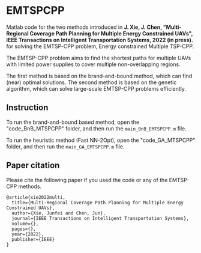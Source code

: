 # EMTSPCPP
Matlab code for the two methods introduced in **J. Xie, J. Chen, "Multi-Regional Coverage Path Planning for Multiple Energy Constrained UAVs", IEEE Transactions on Intelligent Transportation Systems, 2022 (in press).** for solving the EMTSP-CPP problem, Energy constrained Multiple TSP-CPP. 

The EMTSP-CPP problem aims to find the shortest paths for multiple UAVs with limited power supplies to cover multiple non-overlapping regions. 

The first method is based on the brand-and-bound method, which can find (near) optimal solutions. The second method is based on the genetic algorithm, which can solve large-scale EMTSP-CPP problems efficiently. 

## Instruction 
To run the brand-and-bound based method, open the "code_BnB_MTSPCPP" folder, and then run the `main_BnB_EMTSPCPP.m` file. 

To run the heuristic method (Fast NN-2Opt), open the "code_GA_MTSPCPP" folder, and then run the `main_GA_EMTSPCPP.m` file.

## Paper citation
Please cite the following paper if you used the code or any of the EMTSP-CPP methods. 
```
@article{xie2022multi,
  title={Multi-Regional Coverage Path Planning for Multiple Energy Constrained UAVs},
  author={Xie, Junfei and Chen, Jun},
  journal={IEEE Transactions on Intelligent Transportation Systems},
  volume={},
  pages={},
  year={2022},
  publisher={IEEE}
}
```

